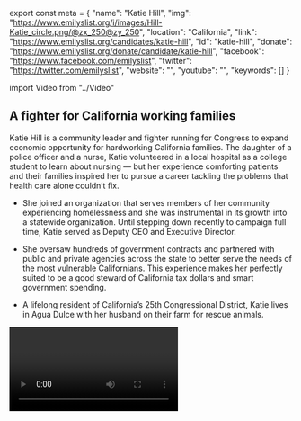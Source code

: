 export const meta = {
  "name": "Katie Hill",
  "img": "https://www.emilyslist.org/i/images/Hill-Katie_circle.png/@zx_250@zy_250",
  "location": "California",
  "link": "https://www.emilyslist.org/candidates/katie-hill",
  "id": "katie-hill",
  "donate": "https://www.emilyslist.org/donate/candidate/katie-hill",
  "facebook": "https://www.facebook.com/emilyslist",
  "twitter": "https://twitter.com/emilyslist",
  "website": "",
  "youtube": "",
  "keywords": []
}

import Video from "../Video"

## A fighter for California working families

Katie Hill is a community leader and fighter running for Congress to expand economic opportunity for hardworking California families. The daughter of a police officer and a nurse, Katie volunteered in a local hospital as a college student to learn about nursing — but her experience comforting patients and their families inspired her to pursue a career tackling the problems that health care alone couldn’t fix.

- She joined an organization that serves members of her community experiencing homelessness and she was instrumental in its growth into a statewide organization. Until stepping down recently to campaign full time, Katie served as Deputy CEO and Executive Director.

- She oversaw hundreds of government contracts and partnered with public and private agencies across the state to better serve the needs of the most vulnerable Californians. This experience makes her perfectly suited to be a good steward of California tax dollars and smart government spending.

- A lifelong resident of California’s 25th Congressional District, Katie lives in Agua Dulce with her husband on their farm for rescue animals.

<Video id="4N5ObWQQS4c" />

## A champion for expanding economic opportunity

Katie is running to expand economic opportunity, to help create good paying jobs, and to fight for California's working families. When elected, she will champion policies that give all Californians the chance to thrive. As a lifelong Californian, Katie knows firsthand how seriously high housing costs threaten Golden State families' economic security, and when elected, she will fight tirelessly to increase housing affordability for working families. Katie is a powerful advocate for increasing all Californians’ access to health care, and through her life’s work serving people experiencing homelessness she has seen how health care — including mental health care services and addiction treatment — can transform the lives of the most vulnerable members of our communities. When elected, she will fight back against Republicans’ attempts to undo the progress we’ve worked so hard to make — and she will work tirelessly to move California forward for all working families.

<Video id="AV3jPLoJyE4" />

## An opportunity to flip a seat

Katie is challenging incumbent Republican Congressman Steve Knight, an extremist who has spent his time in office advancing a dangerous agenda that hurts the hardworking families he was elected to serve. Hillary Clinton outperformed Donald Trump by nearly seven points in this district in 2016, and this race is a must-win on our path to taking back the House. Katie is running a strong campaign, and she has what it takes to hold Knight accountable for his record of failure. The GOP won’t give this seat up without a fight, and she needs our help to win this high-stakes races. Let’s show Katie our full support and help send this champion for California working families to Congress — and let’s take back the House in 2018.
